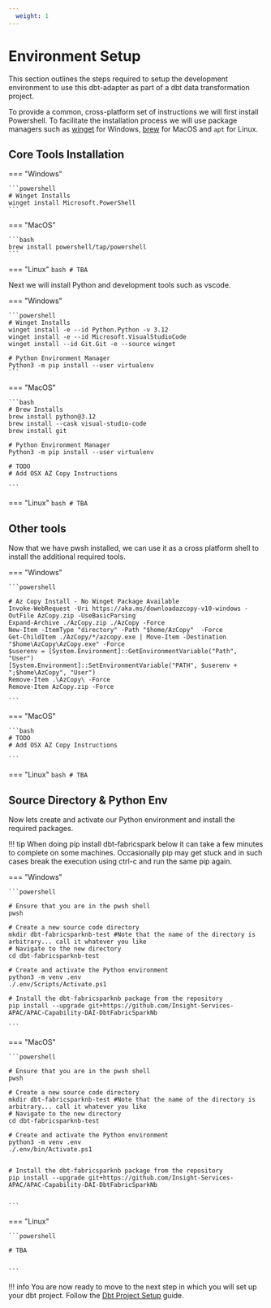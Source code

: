 ```yaml
---
  weight: 1
---
```

# Environment Setup
This section outlines the steps required to setup the development environment to use this dbt-adapter as part of a dbt data transformation project.

To provide a common, cross-platform set of instructions we will first install Powershell. To facilitate the installation process we will use package managers such as [winget](https://learn.microsoft.com/en-us/windows/package-manager/winget/) for Windows, [brew](https://brew.sh/) for MacOS and `apt` for Linux.

## Core Tools Installation

=== "Windows"

    ```powershell
    # Winget Installs 
    winget install Microsoft.PowerShell
    ```

=== "MacOS"

    ```bash
    brew install powershell/tap/powershell
    ```

=== "Linux"
    ```bash
    # TBA
    ```



Next we will install Python and development tools such as vscode.


=== "Windows"

    ```powershell
    # Winget Installs 
    winget install -e --id Python.Python -v 3.12
    winget install -e --id Microsoft.VisualStudioCode
    winget install --id Git.Git -e --source winget

    # Python Environment Manager
    Python3 -m pip install --user virtualenv
    ```

=== "MacOS"

    ```bash
    # Brew Installs
    brew install python@3.12
    brew install --cask visual-studio-code
    brew install git

    # Python Environment Manager
    Python3 -m pip install --user virtualenv

    # TODO 
    # Add OSX AZ Copy Instructions

    ```

=== "Linux"
    ```bash
    # TBA
    ```



## Other tools
Now that we have pwsh installed, we can use it as a cross platform shell to install the additional required tools. 



=== "Windows"

    ```powershell

    # Az Copy Install - No Winget Package Available
    Invoke-WebRequest -Uri https://aka.ms/downloadazcopy-v10-windows -OutFile AzCopy.zip -UseBasicParsing
    Expand-Archive ./AzCopy.zip ./AzCopy -Force
    New-Item -ItemType "directory" -Path "$home/AzCopy"  -Force  
    Get-ChildItem ./AzCopy/*/azcopy.exe | Move-Item -Destination "$home\AzCopy\AzCopy.exe" -Force  
    $userenv = [System.Environment]::GetEnvironmentVariable("Path", "User") 
    [System.Environment]::SetEnvironmentVariable("PATH", $userenv + ";$home\AzCopy", "User")
    Remove-Item .\AzCopy\ -Force
    Remove-Item AzCopy.zip -Force

    ```

=== "MacOS"

    ```bash
    # TODO 
    # Add OSX AZ Copy Instructions

    ```

=== "Linux"
    ```bash
    # TBA
    ```


## Source Directory & Python Env
Now lets create and activate our Python environment and install the required packages.


!!! tip
    When doing pip install dbt-fabricspark below it can take a few minutes to complete on some machines. Occasionally pip may get stuck and in such cases break the execution using ctrl-c and run the same pip again. 


=== "Windows"

    ```powershell

    # Ensure that you are in the pwsh shell
    pwsh

    # Create a new source code directory
    mkdir dbt-fabricsparknb-test #Note that the name of the directory is arbitrary... call it whatever you like
    # Navigate to the new directory
    cd dbt-fabricsparknb-test

    # Create and activate the Python environment
    python3 -m venv .env
    ./.env/Scripts/Activate.ps1

    # Install the dbt-fabricsparknb package from the repository
    pip install --upgrade git+https://github.com/Insight-Services-APAC/APAC-Capability-DAI-DbtFabricSparkNb

    ```


=== "MacOS"

    ```powershell

    # Ensure that you are in the pwsh shell
    pwsh

    # Create a new source code directory
    mkdir dbt-fabricsparknb-test #Note that the name of the directory is arbitrary... call it whatever you like
    # Navigate to the new directory
    cd dbt-fabricsparknb-test

    # Create and activate the Python environment
    python3 -m venv .env
    ./.env/bin/Activate.ps1   


    # Install the dbt-fabricsparknb package from the repository
    pip install --upgrade git+https://github.com/Insight-Services-APAC/APAC-Capability-DAI-DbtFabricSparkNb


    ```

=== "Linux"

    ```powershell

    # TBA


    ```


!!! info
    You are now ready to move to the next step in which you will set up your dbt project. Follow the [Dbt Project Setup](./dbt_project_setup.md) guide.


